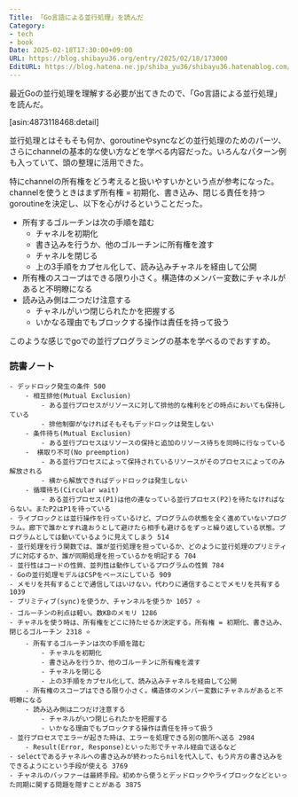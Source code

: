 ```yaml
---
Title: 「Go言語による並行処理」を読んだ
Category:
- tech
- book
Date: 2025-02-18T17:30:00+09:00
URL: https://blog.shibayu36.org/entry/2025/02/18/173000
EditURL: https://blog.hatena.ne.jp/shiba_yu36/shibayu36.hatenablog.com/atom/entry/6802418398329482708
---
```


最近Goの並行処理を理解する必要が出てきたので、「Go言語による並行処理」を読んだ。

[asin:4873118468:detail]

並行処理とはそもそも何か、goroutineやsyncなどの並行処理のためのパーツ、さらにchannelの基本的な使い方などを学べる内容だった。いろんなパターン例も入っていて、頭の整理に活用できた。

特にchannelの所有権をどう考えると扱いやすいかという点が参考になった。channelを使うときはまず所有権 = 初期化、書き込み、閉じる責任を持つgoroutineを決定し、以下を心がけるということだった。

- 所有するゴルーチンは次の手順を踏む
    - チャネルを初期化
    - 書き込みを行うか、他のゴルーチンに所有権を渡す
    - チャネルを閉じる
    - 上の3手順をカプセル化して、読み込みチャネルを経由して公開
- 所有権のスコープはできる限り小さく。構造体のメンバー変数にチャネルがあると不明瞭になる
- 読み込み側は二つだけ注意する
    - チャネルがいつ閉じられたかを把握する
    - いかなる理由でもブロックする操作は責任を持って扱う

このような感じでgoでの並行プログラミングの基本を学べるのでおすすめ。

### 読書ノート
```
- デッドロック発生の条件 500
	- 相互排他(Mutual Exclusion)
		- ある並行プロセスがリソースに対して排他的な権利をどの時点においても保持している
		- 排他制御がなければそもそもデッドロックは発生しない
	- 条件待ち(Mutual Exclusion)
		- ある並行プロセスはリソースの保持と追加のリソース待ちを同時に行なっている
	-  横取り不可(No preemption)
		- ある並行プロセスによって保持されているリソースがそのプロセスによってのみ解放される
		- 横から解放できればデッドロックは発生しない
	- 循環待ち(Circular wait)
		- ある並行プロセス(P1)は他の連なっている並行プロセス(P2)を待たなければならない。またP2はP1を待っている
- ライブロックとは並行操作を行っているけど、プログラムの状態を全く進めていないプログラム。廊下で誰かとすれ違おうとして避けたら相手も避けるをずっと繰り返している状態。プログラムとしては動いているように見えてしまう 514
- 並行処理を行う関数では、誰が並行処理を担っているか、どのように並行処理のプリミティブに対応するか、誰が同期処理を担っているかを明記する 704
- 並行性はコードの性質、並列性は動作しているプログラムの性質 784
- Goの並行処理モデルはCSPをベースにしている 909
- メモリを共有することで通信してはいけない。代わりに通信することでメモリを共有する 1039
- プリミティブ(sync)を使うか、チャンネルを使うか 1057 ⭐️
- ゴルーチンの利点は軽い。数KBのメモリ 1286
- チャネルを使う時は、所有権をどこに持たせるか決定する。所有権 = 初期化、書き込み、閉じるゴルーチン 2318 ⭐️
	- 所有するゴルーチンは次の手順を踏む
		- チャネルを初期化
		- 書き込みを行うか、他のゴルーチンに所有権を渡す
		- チャネルを閉じる
		- 上の3手順をカプセル化して、読み込みチャネルを経由して公開
	- 所有権のスコープはできる限り小さく。構造体のメンバー変数にチャネルがあると不明瞭になる
	- 読み込み側は二つだけ注意する
		- チャネルがいつ閉じられたかを把握する
		- いかなる理由でもブロックする操作は責任を持って扱う
- 並行プロセスでエラーが起きた時は、エラーを処理できる別の箇所へ送る 2984
	- Result(Error, Response)といった形でチャネル経由で送るなど
- selectであるチャネルへの書き込みが終わったらnilを代入して、もう片方の書き込みをできるようにという手段が使える 3769
- チャネルのバッファーは最終手段。初めから使うとデッドロックやライブロックなどといった同期に関する問題を隠すことがある 3875
```
